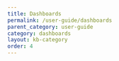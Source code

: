 ```yaml
---
title: Dashboards
permalink: /user-guide/dashboards
parent_category: user-guide
category: dashboards
layout: kb-category
order: 4
---
```


